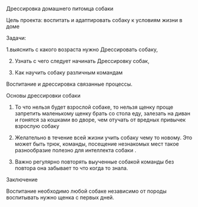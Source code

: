 Дрессировка домашнего питомца собаки

Цель проекта: воспитать и адаптировать собаку к условиям жизни в доме

Задачи:

1.выяснить с какого возраста нужно Дрессировать собаку,

2. Узнать с чего следует начинать Дрессировку собак,

3. Как научить собаку различным командам

Воспитание и дрессировка связанные процессы. 

Основы дрессировки собаки

1. То что нельзя будет взрослой собаке, то нельзя щенку проще запретить маленькому щенку брать со стола еду, залезать на диван и гонятся за кошками во дворе, чем отучать от вредных привычек взрослую собаку

2. Желательно в течение всей жизни учить собаку чему то новому. Это может быть трюк, команды, посещение незнакомых мест такое разнообразие полезно для интеллекта собаки .

3. Важно регулярно повторять выученные собакой команды без повтора она забывает то что когда то знала.

Заключение

Воспитание необходимо любой собаке независимо от породы воспитывать нужно щенка с первых дней. 
